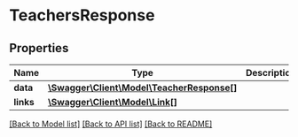 # TeachersResponse

## Properties
Name | Type | Description | Notes
------------ | ------------- | ------------- | -------------
**data** | [**\Swagger\Client\Model\TeacherResponse[]**](TeacherResponse.md) |  | [optional] 
**links** | [**\Swagger\Client\Model\Link[]**](Link.md) |  | [optional] 

[[Back to Model list]](../../README.md#documentation-for-models) [[Back to API list]](../../README.md#documentation-for-api-endpoints) [[Back to README]](../../README.md)

